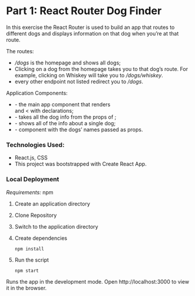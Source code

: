 # Part 1: React Router Dog Finder

In this exercise the React Router is used to build an app that routes to different dogs and displays information on that dog when you’re at that route.

The routes:
* */dogs* is the homepage and shows all dogs;
* Clicking on a dog from the homepage takes you to that dog’s route. For example, clicking on Whiskey will take you to */dogs/whiskey*.
* every other endpoint not listed redirect you to */dogs*.

Application Components:
* *<App />* - the main app component that renders <Nav> and <<Switch> with <Route /> declarations; 
* *<DogList />* - takes all the dog info from the props of <App />;
* *<DogDetails />* - shows all of the info about a single dog;
* *<Nav >* - component with the dogs’ names passed as props.

### Technologies Used:
* React.js, CSS
* This project was bootstrapped with Create React App.


### Local Deployment
*Requirements:* npm

1. Create an application directory

2. Clone Repository

3. Switch to the application directory

4. Create dependencies

    `npm install`

5. Run the script

    `npm start`

Runs the app in the development mode. Open http://localhost:3000 to view it in the browser.